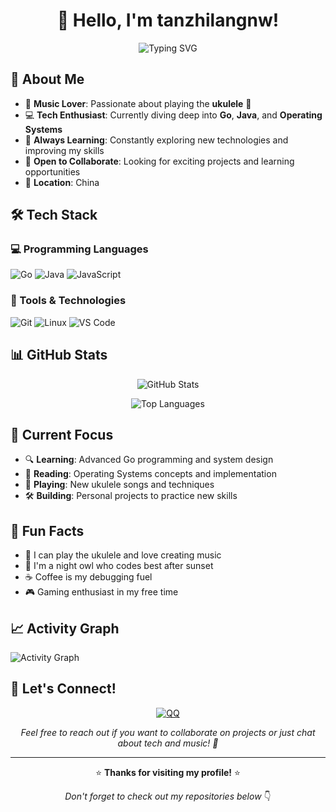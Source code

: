 <div align="center">
  
# 👋 Hello, I'm tanzhilangnw!

<img src="https://readme-typing-svg.herokuapp.com?font=Fira+Code&pause=1000&color=36BCF7&center=true&vCenter=true&width=435&lines=Welcome+to+my+GitHub+profile!;Always+learning%2C+always+coding;Music+%26+Code+enthusiast" alt="Typing SVG" />

</div>

## 🚀 About Me

- 🎵 **Music Lover**: Passionate about playing the **ukulele** 🎸
- 💻 **Tech Enthusiast**: Currently diving deep into **Go**, **Java**, and **Operating Systems**
- 🌱 **Always Learning**: Constantly exploring new technologies and improving my skills
- 🤝 **Open to Collaborate**: Looking for exciting projects and learning opportunities
- 📍 **Location**: China

## 🛠️ Tech Stack

### 💻 Programming Languages
![Go](https://img.shields.io/badge/Go-00ADD8?style=for-the-badge&logo=go&logoColor=white)
![Java](https://img.shields.io/badge/Java-ED8B00?style=for-the-badge&logo=openjdk&logoColor=white)
![JavaScript](https://img.shields.io/badge/JavaScript-F7DF1E?style=for-the-badge&logo=javascript&logoColor=black)

### 🔧 Tools & Technologies
![Git](https://img.shields.io/badge/Git-F05032?style=for-the-badge&logo=git&logoColor=white)
![Linux](https://img.shields.io/badge/Linux-FCC624?style=for-the-badge&logo=linux&logoColor=black)
![VS Code](https://img.shields.io/badge/VS_Code-007ACC?style=for-the-badge&logo=visual-studio-code&logoColor=white)

## 📊 GitHub Stats

<div align="center">
  
![GitHub Stats](https://github-readme-stats.vercel.app/api?username=tanzhilangnw&show_icons=true&theme=radical&hide_border=true)

![Top Languages](https://github-readme-stats.vercel.app/api/top-langs/?username=tanzhilangnw&layout=compact&theme=radical&hide_border=true)

</div>

## 🎯 Current Focus

- 🔍 **Learning**: Advanced Go programming and system design
- 📖 **Reading**: Operating Systems concepts and implementation
- 🎵 **Playing**: New ukulele songs and techniques
- 🛠️ **Building**: Personal projects to practice new skills

## 🌟 Fun Facts

- 🎼 I can play the ukulele and love creating music
- 🌙 I'm a night owl who codes best after sunset
- ☕ Coffee is my debugging fuel
- 🎮 Gaming enthusiast in my free time

## 📈 Activity Graph

![Activity Graph](https://github-readme-activity-graph.vercel.app/graph?username=tanzhilangnw&theme=react-dark&hide_border=true)

## 💬 Let's Connect!

<div align="center">

[![QQ](https://img.shields.io/badge/QQ-1157760794-EB1923?style=for-the-badge&logo=tencent-qq&logoColor=white)](tencent://AddContact/?fromId=45&fromSubId=1&subcmd=all&uin=1157760794)

*Feel free to reach out if you want to collaborate on projects or just chat about tech and music! 🚀*

</div>

---

<div align="center">
  
⭐️ **Thanks for visiting my profile!** ⭐️

*Don't forget to check out my repositories below* 👇

</div>
